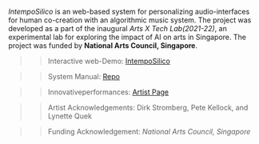 

*IntempoSilico* is an web-based system for personalizing audio-interfaces for human co-creation with an algorithmic music system. The project was developed as a part of the inaugural *Arts X Tech Lab(2021-22)*, an experimental lab for exploring the impact of AI on arts in Singapore. The project was funded by **National Arts Council, Singapore**.

>> Interactive web-Demo: [IntempoSilico](https://intemposilico.harmonaise.com)

>> System Manual: [Repo](https://github.com/prashanthtr/IntempoSilico/blob/main/Manual-Masse.pdf)

>> Innovativeperformances: [Artist Page](https://dirkstromberg.org/masse-is-an-algorithmic-rhythmic-partner/)

[//]: #SystemDocumentation:

>> Artist Acknowledgements: Dirk Stromberg, Pete Kellock, and Lynette Quek

>> Funding Acknowledgement: *National Arts Council, Singapore*
